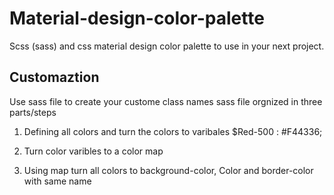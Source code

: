 # Material-design-color-palette
Scss (sass) and css material design color palette to use in your next project. 
## Customaztion 
Use sass file to create your custome class names 
sass file orgnized in three parts/steps

 1. Defining all colors and turn the colors to varibales
    $Red-500  :  #F44336;
    
 2. Turn color varibles to a color map 
 3. Using map turn all colors to background-color, Color and border-color with same name 

<!--stackedit_data:
eyJoaXN0b3J5IjpbLTE4MDYxMjI0MDFdfQ==
-->